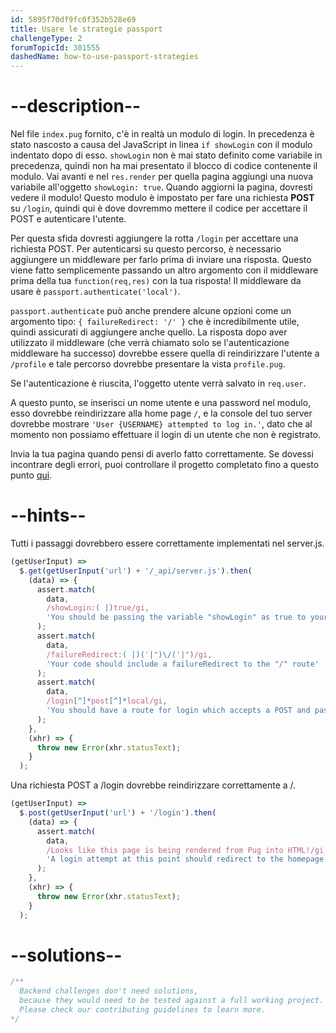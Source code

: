 ```yaml
---
id: 5895f70df9fc0f352b528e69
title: Usare le strategie passport
challengeType: 2
forumTopicId: 301555
dashedName: how-to-use-passport-strategies
---
```


# --description--

Nel file `index.pug` fornito, c'è in realtà un modulo di login. In precedenza è stato nascosto a causa del JavaScript in linea `if showLogin` con il modulo indentato dopo di esso. `showLogin` non è mai stato definito come variabile in precedenza, quindi non ha mai presentato il blocco di codice contenente il modulo. Vai avanti e nel `res.render` per quella pagina aggiungi una nuova variabile all'oggetto `showLogin: true`. Quando aggiorni la pagina, dovresti vedere il modulo! Questo modulo è impostato per fare una richiesta **POST** su `/login`, quindi qui è dove dovremmo mettere il codice per accettare il POST e autenticare l'utente.

Per questa sfida dovresti aggiungere la rotta `/login` per accettare una richiesta POST. Per autenticarsi su questo percorso, è necessario aggiungere un middleware per farlo prima di inviare una risposta. Questo viene fatto semplicemente passando un altro argomento con il middleware prima della tua `function(req,res)` con la tua risposta! Il middleware da usare è `passport.authenticate('local')`.

`passport.authenticate` può anche prendere alcune opzioni come un argomento tipo: `{ failureRedirect: '/' }` che è incredibilmente utile, quindi assicurati di aggiungere anche quello. La risposta dopo aver utilizzato il middleware (che verrà chiamato solo se l'autenticazione middleware ha successo) dovrebbe essere quella di reindirizzare l'utente a `/profile` e tale percorso dovrebbe presentare la vista `profile.pug`.

Se l'autenticazione è riuscita, l'oggetto utente verrà salvato in `req.user`.

A questo punto, se inserisci un nome utente e una password nel modulo, esso dovrebbe reindirizzare alla home page `/`, e la console del tuo server dovrebbe mostrare `'User {USERNAME} attempted to log in.'`, dato che al momento non possiamo effettuare il login di un utente che non è registrato.

Invia la tua pagina quando pensi di averlo fatto correttamente. Se dovessi incontrare degli errori, puoi controllare il progetto completato fino a questo punto [qui](https://gist.github.com/camperbot/7ad011ac54612ad53188b500c5e99cb9).

# --hints--

Tutti i passaggi dovrebbero essere correttamente implementati nel server.js.

```js
(getUserInput) =>
  $.get(getUserInput('url') + '/_api/server.js').then(
    (data) => {
      assert.match(
        data,
        /showLogin:( |)true/gi,
        'You should be passing the variable "showLogin" as true to your render function for the homepage'
      );
      assert.match(
        data,
        /failureRedirect:( |)('|")\/('|")/gi,
        'Your code should include a failureRedirect to the "/" route'
      );
      assert.match(
        data,
        /login[^]*post[^]*local/gi,
        'You should have a route for login which accepts a POST and passport.authenticates local'
      );
    },
    (xhr) => {
      throw new Error(xhr.statusText);
    }
  );
```

Una richiesta POST a /login dovrebbe reindirizzare correttamente a /.

```js
(getUserInput) =>
  $.post(getUserInput('url') + '/login').then(
    (data) => {
      assert.match(
        data,
        /Looks like this page is being rendered from Pug into HTML!/gi,
        'A login attempt at this point should redirect to the homepage since we do not have any registered users'
      );
    },
    (xhr) => {
      throw new Error(xhr.statusText);
    }
  );
```

# --solutions--

```js
/**
  Backend challenges don't need solutions, 
  because they would need to be tested against a full working project. 
  Please check our contributing guidelines to learn more.
*/
```
